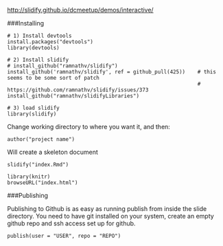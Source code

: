 http://slidify.github.io/dcmeetup/demos/interactive/  

###Installing
```{R}
# 1) Install devtools
install.packages("devtools")
library(devtools)

# 2) Install slidify
# install_github("ramnathv/slidify")
install_github('ramnathv/slidify', ref = github_pull(425))    # this seems to be some sort of patch
                                                              # https://github.com/ramnathv/slidify/issues/373
install_github("ramnathv/slidifyLibraries")

# 3) load slidify
library(slidify)
```

Change working directory to where you want it, and then:  
```{R}
author("project name")
```
Will create a skeleton document

```{R}
slidify("index.Rmd")

library(knitr)
browseURL("index.html")
```

###Publishing

Publishing to Github is as easy as running publish from inside the slide directory. You need to have git installed on your system, create an empty github repo and ssh access set up for github.

```{R}
publish(user = "USER", repo = "REPO")
```
